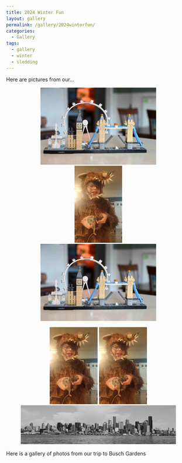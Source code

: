 ```yaml
---
title: 2024 Winter Fun
layout: gallery
permalink: /gallery/2024winterfun/
categories:
  - Gallery
tags:
  - gallery
  - winter
  - sledding
---
```

Here are pictures from our...

<figure class="third" style="text-align: center; align-items: center">
	<a href="/assets/img/20231216_lego2.JPG"><img src="/assets/img/20231216_lego2.JPG" alt="test1" style='max-height:15em; width:auto'></a>
  <a href="/assets/img/20240113_rats5.JPG"><img src="/assets/img/20240113_rats5.JPG" alt="test1" style='max-height:15em; width:auto'></a>
  <a href="/assets/img/20231216_lego2.JPG"><img src="/assets/img/20231216_lego2.JPG" alt="test1" style='max-height:15em; width:auto'></a>
</figure>

<figure class="third" style="text-align: center; align-items: center" >
  <a href="/assets/img/20240113_rats5.JPG"><img src="/assets/img/20240113_rats5.JPG" alt="test1" style='max-height:15em; width:auto'></a>
  <a href="/assets/img/20240113_rats5.JPG"><img src="/assets/img/20240113_rats5.JPG" alt="test1" style='max-height:15em; width:auto'></a>
  <a href="/assets/splash/seattleskyline.JPG"><img src="/assets/splash/seattleskyline.JPG" alt="test1" style='max-height:15em; width:auto'></a>
</figure>

Here is a gallery of photos from our trip to Busch Gardens
